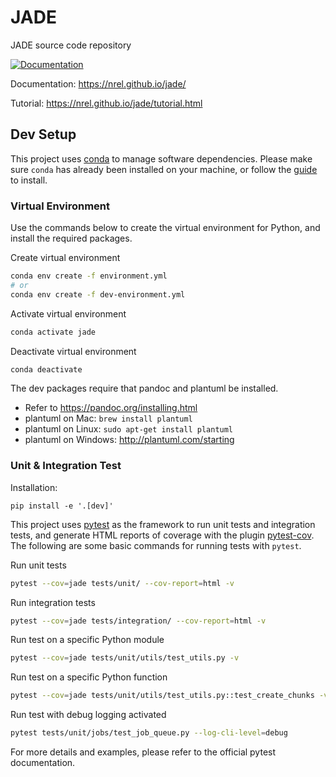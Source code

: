 # JADE
JADE source code repository

[![Documentation](https://img.shields.io/badge/docs-ready-blue.svg)](https://nrel.github.io/jade/)

Documentation: https://nrel.github.io/jade/

Tutorial: https://nrel.github.io/jade/tutorial.html

## Dev Setup
This project uses [conda](https://docs.conda.io/en/latest/) to manage software dependencies.
Please make sure `conda` has already been installed on your machine, or follow the
[guide](https://conda.io/projects/conda/en/latest/user-guide/install/index.html) to install.

### Virtual Environment
Use the commands below to create the virtual environment for Python, and
install the required packages.

Create virtual environment
```bash
conda env create -f environment.yml
# or
conda env create -f dev-environment.yml
```

Activate virtual environment
```bash
conda activate jade
```

Deactivate virtual environment
```bash
conda deactivate
```

The dev packages require that pandoc and plantuml be installed.

- Refer to https://pandoc.org/installing.html
- plantuml on Mac: ``brew install plantuml``
- plantuml on Linux: ``sudo apt-get install plantuml``
- plantuml on Windows: http://plantuml.com/starting


### Unit & Integration Test

Installation:
```
pip install -e '.[dev]'
```

This project uses [pytest](https://docs.pytest.org/en/latest/) as the framework to run unit tests
and integration tests, and generate HTML reports of coverage with the plugin
[pytest-cov](https://github.com/pytest-dev/pytest-cov). The following are some basic commands
for running tests with `pytest`.

Run unit tests
```bash
pytest --cov=jade tests/unit/ --cov-report=html -v
```

Run integration tests
```bash
pytest --cov=jade tests/integration/ --cov-report=html -v
```

Run test on a specific Python module
```bash
pytest --cov=jade tests/unit/utils/test_utils.py -v
```

Run test on a specific Python function
```bash
pytest --cov=jade tests/unit/utils/test_utils.py::test_create_chunks -v
```

Run test with debug logging activated
```bash
pytest tests/unit/jobs/test_job_queue.py --log-cli-level=debug
```

For more details and examples, please refer to the official pytest documentation.
